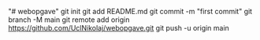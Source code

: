 "# webopgave"  git init git add README.md git commit -m "first commit" git branch -M main git remote add origin https://github.com/UclNikolaj/webopgave.git git push -u origin main
